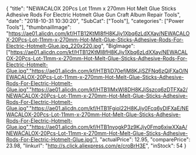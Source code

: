 {
	"title": "NEWACALOX 20Pcs Lot 11mm x 270mm Hot Melt Glue Sticks Adhesive Rods For Electric Hotmelt Glue Gun Craft Album Repair Tools",
	"date": "2018-10-31 10:30:20",
	"SubCat": ["Tools"],
	"categories": ["Power Tools"],
	"thumbnailImage": "https://ae01.alicdn.com/kf/HTB12KtMl8fH8KJjy1Xbq6zLdXXay/NEWACALOX-20Pcs-Lot-11mm-x-270mm-Hot-Melt-Glue-Sticks-Adhesive-Rods-For-Electric-Hotmelt-Glue.jpg_220x220.jpg",
	"BigImage": ["https://ae01.alicdn.com/kf/HTB12KtMl8fH8KJjy1Xbq6zLdXXay/NEWACALOX-20Pcs-Lot-11mm-x-270mm-Hot-Melt-Glue-Sticks-Adhesive-Rods-For-Electric-Hotmelt-Glue.jpg","https://ae01.alicdn.com/kf/HTB1jD70efjM8KJjSZFNq6zQjFXaO/NEWACALOX-20Pcs-Lot-11mm-x-270mm-Hot-Melt-Glue-Sticks-Adhesive-Rods-For-Electric-Hotmelt-Glue.jpg","https://ae01.alicdn.com/kf/HTB1IMxWl8DH8KJjSszcq6zDTFXa2/NEWACALOX-20Pcs-Lot-11mm-x-270mm-Hot-Melt-Glue-Sticks-Adhesive-Rods-For-Electric-Hotmelt-Glue.jpg","https://ae01.alicdn.com/kf/HTB1Fgiol22H8KJjy0Fcq6yDlFXaE/NEWACALOX-20Pcs-Lot-11mm-x-270mm-Hot-Melt-Glue-Sticks-Adhesive-Rods-For-Electric-Hotmelt-Glue.jpg","https://ae01.alicdn.com/kf/HTB1nyogkP3z9KJjy0Fmq6xiwXXaA/NEWACALOX-20Pcs-Lot-11mm-x-270mm-Hot-Melt-Glue-Sticks-Adhesive-Rods-For-Electric-Hotmelt-Glue.jpg"],
	"actualPrice": 12.95,
	"comparePrice": 23.98,
	"linkurl": "http://s.click.aliexpress.com/e/croBrH3E",
	"inStock": 54
}
